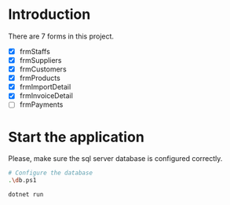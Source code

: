 # Introduction
There are 7 forms in this project.
- [x] frmStaffs
- [x] frmSuppliers
- [x] frmCustomers
- [x] frmProducts
- [x] frmImportDetail
- [x] frmInvoiceDetail
- [ ] frmPayments
# Start the application
Please, make sure the sql server database is configured correctly.
```sh
# Configure the database
.\db.ps1

dotnet run
```

